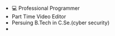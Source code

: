 - 💻 Professional Programmer
- Part Time Video Editor
- Persuing B.Tech in C.Se.(cyber security)
- 

<!---
TAUSIF4/TAUSIF4 is a ✨ special ✨ repository because its `README.md` (this file) appears on your GitHub profile.
You can click the Preview link to take a look at your changes.
--->
